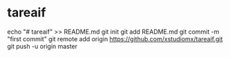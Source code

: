 # tareaif
echo "# tareaif" >> README.md
git init
git add README.md
git commit -m "first commit"
git remote add origin https://github.com/xstudiomx/tareaif.git
git push -u origin master
